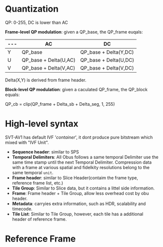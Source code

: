 # Quantization

QP: 0-255, DC is lower than AC

**Frame-level QP modulation**: given a QP_base, the QP_frame euqals:

|---| AC | DC |
|---|---|---|
| Y | QP_base | QP_base + Delta(Y,DC) |
| U | QP_base + Delta(U,AC) | QP_base + Delta(U,DC) |
| V | QP_base + Delta(V,AC) | QP_base + Delta(V,DC) |

Delta(X,Y) is derived from frame header.

**Block-level QP modulation**: given a caculated QP_frame, the QP_block equals:

QP_cb = clip(QP_frame + Delta_sb + Delta_seg, 1, 255)


# High-level syntax

SVT-AV1 has default IVF '*container*', it dont produce pure bitstream which mixed with "IVF Unit".

- **Sequence header**: similar to SPS
- **Temporal Delimiters**: All Obus follows a same temporal Delimiter use the same time stamp until the next Temporal Delimiter. Compression data with a frame at various spatial and fidelkity resolutions belong to the same temporal `unit`.
- **Frame header**: similar to Slice Header(contaim the frame type, reference frame list, etc.)
- **Tile Group**: Similar to Slice data, but it contains a littel side information.
- **Frame**: Frame header + Tile Group, allow less overhead cost by obu header.
- **Metadata**: carryies extra information, such as HDR, scalability and timecode.
- **Tile List**: Similar to Tile Group, however, each tile has a additional header of reference frame.

# Reference Frame